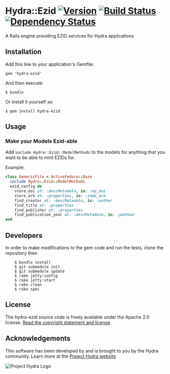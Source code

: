 # Hydra::Ezid [![Version](https://badge.fury.io/rb/hydra-ezid.png)](http://badge.fury.io/rb/hydra-ezid) [![Build Status](https://travis-ci.org/psu-stewardship/hydra-ezid.png?branch=master)](https://travis-ci.org/psu-stewardship/hydra-ezid) [![Dependency Status](https://gemnasium.com/psu-stewardship/hydra-ezid.png)](https://gemnasium.com/psu-stewardship/hydra-ezid)

A Rails engine providing EZID services for Hydra applications

## Installation

Add this line to your application's Gemfile:

    gem 'hydra-ezid'

And then execute:

    $ bundle

Or install it yourself as:

    $ gem install hydra-ezid

## Usage

### Make your Models Ezid-able

Add `include Hydra::Ezid::ModelMethods` to the models for anything that you want to be able to mint EZIDs for.

Example:
```ruby
class GenericFile < ActiveFedora::Base
  include Hydra::Ezid::ModelMethods
  ezid_config do
    store_doi at: :descMetadata, in: :my_doi
    store_ark at: :properties, in: :some_ark
    find_creator at: :descMetadata, in: :author
    find_title at: :properties
    find_publisher at: :properties
    find_publication_year at: :descMetadata, in: :pubYear
end
```

## Developers

In order to make modifications to the gem code and run the tests, clone the repository then

```
    $ bundle install
    $ git submodule init
    $ git submodule update
    $ rake jetty:config
    $ rake jetty:start
    $ rake clean
    $ rake spec
```

## License

The hydra-ezid source code is freely available under the Apache 2.0 license.
[Read the copyright statement and license](/LICENSE.txt).

## Acknowledgements

This software has been developed by and is brought to you by the Hydra community.  Learn more at the [Project Hydra website](http://projecthydra.org)

![Project Hydra Logo](https://github.com/uvalib/libra-oa/blob/a6564a9e5c13b7873dc883367f5e307bf715d6cf/public/images/powered_by_hydra.png?raw=true)
